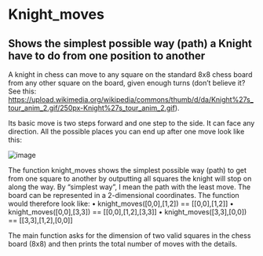 # Knight_moves
## Shows the simplest possible way (path) a Knight have to do from one position to another


A knight in chess can move to any square on the standard 8x8 chess board from any other square 
on the board, given enough turns (don’t believe it? See this: https://upload.wikimedia.org/wikipedia/commons/thumb/d/da/Knight%27s_tour_anim_2.gif/250px-Knight%27s_tour_anim_2.gif).

Its basic move is two steps forward and one step to the side. It can face any direction.
All the possible places you can end up after one move look like this:

![image](https://user-images.githubusercontent.com/39978017/182234274-62460ba2-dca6-4faf-a4dd-a855d7bc1514.png)

The function knight_moves shows the simplest possible way (path) to 
get from one square to another by outputting all squares the knight will stop on along the way.
By “simplest way”, I mean the path with the least move. 
The board can be represented in a 2-dimensional coordinates. The function would therefore 
look like:
• knight_moves([0,0],[1,2]) == [[0,0],[1,2]]
• knight_moves([0,0],[3,3]) == [[0,0],[1,2],[3,3]]
• knight_moves([3,3],[0,0]) == [[3,3],[1,2],[0,0]]

The main function asks for the dimension of two valid squares in the chess board (8x8) and then 
prints the total number of moves with the details.
